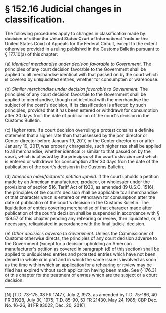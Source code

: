 # § 152.16   Judicial changes in classification.

The following procedures apply to changes in classification made by decision of either the United States Court of International Trade or the United States Court of Appeals for the Federal Circuit, except to the extent otherwise provided in a ruling published in the Customs Bulletin pursuant to § 177.10(a) of this chapter: 


(a) *Identical merchandise under decision favorable to Government.* The principles of any court decision favorable to the Government shall be applied to all merchandise identical with that passed on by the court which is covered by unliquidated entries, whether for consumption or warehouse. 


(b) *Similar merchandise under decision favorable to Government.* The principles of any court decision favorable to the Government shall be applied to merchandise, though not identical with the merchandise the subject of the court's decision, if its classification is affected by such principles, provided that it has been entered or withdrawn for consumption after 30 days from the date of publication of the court's decision in the Customs Bulletin. 


(c) *Higher rate.* If a court decision overruling a protest contains a definite statement that a higher rate than that assessed by the port director or Center director before January 19, 2017, or the Center director on or after January 19, 2017, was properly chargeable, such higher rate shall be applied to all merchandise, whether identical or similar to that passed on by the court, which is affected by the principles of the court's decision and which is entered or withdrawn for consumption after 30 days from the date of the publication of the court's decision in the Customs Bulletin.


(d) *American manufacturer's petition upheld.* If the court upholds a petition made by an American manufacturer, producer, or wholesaler under the provisions of section 516, Tariff Act of 1930, as amended (19 U.S.C. 1516), the principles of the court's decision shall be applicable to all merchandise of that character which is entered or withdrawn for consumption after the date of publication of the court's decision in the Customs Bulletin. The liquidation of entries covering merchandise of that character made after publication of the court's decision shall be suspended in accordance with § 159.57 of this chapter pending any rehearing or review, then liquidated, or, if necessary, reliquidated in accordance with the final judicial decision. 


(e) *Other decisions adverse to Government.* Unless the Commissioner of Customs otherwise directs, the principles of any court decision adverse to the Government (except for a decision upholding an American manufacturer's petition as covered in paragraph (d) of this section) shall be applied to unliquidated entries and protested entries which have not been denied in whole or in part and in which the same issue is involved as soon as the time within which an application for a rehearing or review may be filed has expired without such application having been made. See § 176.31 of this chapter for the treatment of entries which are the subject of a court decision. 



---

[N] [T.D. 73-175, 38 FR 17477, July 2, 1973, as amended by T.D. 75-186, 40 FR 31928, July 30, 1975; T.D. 85-90, 50 FR 21430, May 24, 1985; CBP Dec. No. 16-26, 81 FR 93022, Dec. 20, 2016]




